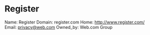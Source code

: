 
# Register

Name: Register
Domain: register.com
Home: http://www.register.com/
Email: privacy@web.com
Owned_by: Web.com Group

